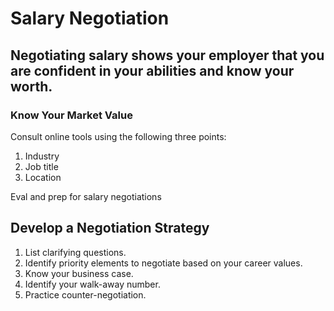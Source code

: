 # Salary Negotiation

## Negotiating salary shows your employer that you are confident in your abilities and know your worth.


### Know Your Market Value

Consult online tools using the following three points:
 1. Industry
 2. Job title
 3. Location

Eval and prep for salary negotiations

        
## Develop a Negotiation Strategy
1. List clarifying questions.
2. Identify priority elements to negotiate based on your career values.
3. Know your business case.
4. Identify your walk-away number.
5. Practice counter-negotiation.